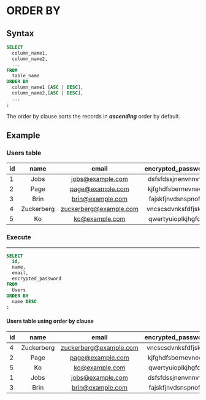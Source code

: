 # ORDER BY

## Syntax

```sql
SELECT
  column_name1,
  column_name2,
  ...
FROM
  table_name
ORDER BY
  column_name1 [ASC | DESC],
  column_name2,[ASC | DESC],
  ...
;
```
The order by clause sorts the records in ***ascending*** order by default.

## Example

### Users table

| id | name       | email                  | encrypted_password |
|:---|:----------:| :---------------------:|:------------------:|
| 1  | Jobs       | jobs@example.com       | dsfsfdssjnenvnnvfq |
| 2  | Page       | page@example.com       | kjfghdfsbernevnedr |
| 3  | Brin       | brin@example.com       | fajskfjnvdsnspnofe |
| 4  | Zuckerberg | zuckerberg@example.com | vncscsdvnksfdfjskw |
| 5  | Ko         | ko@example.com         | qwertyuioplkjhgfds |

### Execute
---

```sql
SELECT
  id,
  name,
  email,
  encrypted_password
FROM
  Users
ORDER BY
  name DESC
;
```

#### Users table using order by clause

| id | name       | email                  | encrypted_password |
|:---|:----------:| :---------------------:|:------------------:|
| 4  | Zuckerberg | zuckerberg@example.com | vncscsdvnksfdfjskw |
| 2  | Page       | page@example.com       | kjfghdfsbernevnedr |
| 5  | Ko         | ko@example.com         | qwertyuioplkjhgfds |
| 1  | Jobs       | jobs@example.com       | dsfsfdssjnenvnnvfq |
| 3  | Brin       | brin@example.com       | fajskfjnvdsnspnofe |
